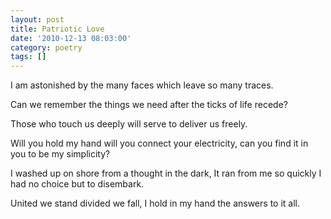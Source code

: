```yaml
---
layout: post
title: Patriotic Love
date: '2010-12-13 08:03:00'
category: poetry
tags: []
---
```


I am astonished by the many faces
which leave so many traces.

Can we remember the things we need
after the ticks of life recede?

Those who touch us deeply
will serve to deliver us freely.

Will you hold my hand
will you connect your electricity,
can you find it in you
to be my simplicity?

I washed up on shore
from a thought in the dark,
It ran from me so quickly
I had no choice but to disembark.

United we stand
divided we fall,
I hold in my hand
the answers to it all.
